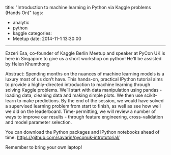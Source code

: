 title: "Introduction to machine learning in Python via Kaggle problems (Hands On)"
tags:
  - analytic
  - python
  - kaggle
categories:
  - Meetup
date: 2014-11-1 13:30:00
---

Ezzeri Esa, co-founder of Kaggle Berlin Meetup and speaker at PyCon UK is here in Singapore to give us a short workshop on python! He'll be assisted by Helen Khumthong

Abstract: Spending months on the nuances of machine learning models is a luxury most of us don’t have. This hands-on, practical IPython tutorial aims to provide a highly-directed introduction to machine learning through solving Kaggle problems. We’ll start with data manipulation using pandas - loading data, cleaning data and making simple plots. We then use scikit-learn to make predictions. By the end of the session, we would have solved a supervised learning problem from start to finish, as well as see how well we did on the leaderboard. Time-permitting, we will review a number of ways to improve our results - through feature engineering, cross-validation and model parameter selection.


You can download the Python packages and IPython notebooks ahead of time. 
https://github.com/savarin/pyconuk-introtutorial/

Remember to bring your own laptop!

